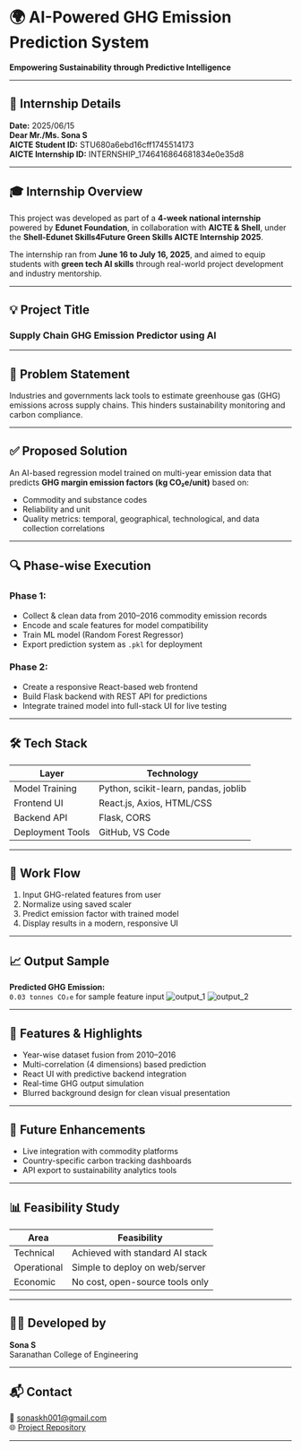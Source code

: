 # 🌍 AI-Powered GHG Emission Prediction System  
**Empowering Sustainability through Predictive Intelligence**

---

## 📅 Internship Details  
**Date:** 2025/06/15  
**Dear Mr./Ms. Sona S**  
**AICTE Student ID:** STU680a6ebd16cff1745514173  
**AICTE Internship ID:** INTERNSHIP_1746416864681834e0e35d8  

---

## 🎓 Internship Overview  
This project was developed as part of a **4-week national internship** powered by **Edunet Foundation**, in collaboration with **AICTE & Shell**, under the **Shell-Edunet Skills4Future Green Skills AICTE Internship 2025**.

The internship ran from **June 16 to July 16, 2025**, and aimed to equip students with **green tech AI skills** through real-world project development and industry mentorship.

---

## 💡 Project Title  
### Supply Chain GHG Emission Predictor using AI

---

## 🚨 Problem Statement  
Industries and governments lack tools to estimate greenhouse gas (GHG) emissions across supply chains. This hinders sustainability monitoring and carbon compliance.

---

## ✅ Proposed Solution  
An AI-based regression model trained on multi-year emission data that predicts **GHG margin emission factors (kg CO₂e/unit)** based on:

- Commodity and substance codes  
- Reliability and unit  
- Quality metrics: temporal, geographical, technological, and data collection correlations

---

## 🔍 Phase-wise Execution  

### Phase 1:
- Collect & clean data from 2010–2016 commodity emission records  
- Encode and scale features for model compatibility  
- Train ML model (Random Forest Regressor)  
- Export prediction system as `.pkl` for deployment

### Phase 2:
- Create a responsive React-based web frontend  
- Build Flask backend with REST API for predictions  
- Integrate trained model into full-stack UI for live testing

---

## 🛠️ Tech Stack  

| Layer            | Technology                           |
|------------------|---------------------------------------|
| Model Training   | Python, scikit-learn, pandas, joblib  |
| Frontend UI      | React.js, Axios, HTML/CSS             |
| Backend API      | Flask, CORS                           |
| Deployment Tools | GitHub, VS Code                       |

---

## 🔁 Work Flow  

1. Input GHG-related features from user  
2. Normalize using saved scaler  
3. Predict emission factor with trained model  
4. Display results in a modern, responsive UI

---

## 📈 Output Sample  

**Predicted GHG Emission:**  
`0.03 tonnes CO₂e` for sample feature input
![output_1](https://github.com/user-attachments/assets/58824d22-a367-486f-a615-ac7bd2713edf)
![output_2](https://github.com/user-attachments/assets/bcf931b5-bede-472e-9d83-f95b05d70a93)

---

## 🧠 Features & Highlights  

- Year-wise dataset fusion from 2010–2016  
- Multi-correlation (4 dimensions) based prediction  
- React UI with predictive backend integration  
- Real-time GHG output simulation  
- Blurred background design for clean visual presentation

---

## 🚀 Future Enhancements  

- Live integration with commodity platforms  
- Country-specific carbon tracking dashboards  
- API export to sustainability analytics tools

---

## 📊 Feasibility Study  

| Area        | Feasibility                      |
|-------------|----------------------------------|
| Technical   | Achieved with standard AI stack  |
| Operational | Simple to deploy on web/server   |
| Economic    | No cost, open-source tools only  |

---

## 👩‍💻 Developed by  

**Sona S**  
Saranathan College of Engineering

---

## 📬 Contact  

📧 sonaskh001@gmail.com  
🌐 [Project Repository](https://github.com/sonasekar/ghg_emmision_prediction1)

---
